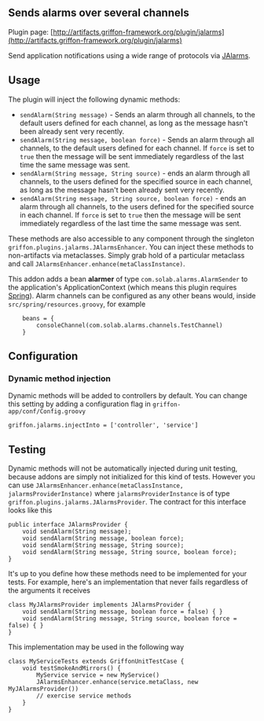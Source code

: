 
Sends alarms over several channels
----------------------------------

Plugin page: [http://artifacts.griffon-framework.org/plugin/jalarms](http://artifacts.griffon-framework.org/plugin/jalarms)


Send application notifications using a wide range of protocols via [JAlarms][1].

Usage
-----
The plugin will inject the following dynamic methods:

* `sendAlarm(String message)` - Sends an alarm through all channels, to the default users defined for each channel, as long as the message
 hasn't been already sent very recently.
 * `sendAlarm(String message, boolean force)` - Sends an alarm through all channels, to the default users defined for each channel. If `force` is
 set to `true` then the message will be sent immediately regardless of the last time the same message was sent.
* `sendAlarm(String message, String source)` - ends an alarm through all channels, to the users defined for the specified source in each channel,
 as long as the message hasn't been already sent very recently.
 * `sendAlarm(String message, String source, boolean force)` - ends an alarm through all channels, to the users defined for the specified source 
 in each channel. If `force` is set to `true` then the message will be sent immediately regardless of the last time the same message was sent.

These methods are also accessible to any component through the singleton `griffon.plugins.jalarms.JAlarmsEnhancer`.
You can inject these methods to non-artifacts via metaclasses. Simply grab hold of a particular metaclass and call
`JAlarmsEnhancer.enhance(metaClassInstance)`.

This addon adds a bean **alarmer** of type `com.solab.alarms.AlarmSender` to the application's ApplicationContext (which means this plugin
 requires [Spring][2]). Alarm channels can be configured as any other beans would, inside `src/spring/resources.groovy`, for example

        beans = {
            consoleChannel(com.solab.alarms.channels.TestChannel)
        }

Configuration
-------------
### Dynamic method injection

Dynamic methods will be added to controllers by default. You can
change this setting by adding a configuration flag in `griffon-app/conf/Config.groovy`

    griffon.jalarms.injectInto = ['controller', 'service']

Testing
-------
Dynamic methods will not be automatically injected during unit testing, because addons are simply not initialized
for this kind of tests. However you can use `JAlarmsEnhancer.enhance(metaClassInstance, jalarmsProviderInstance)` where 
`jalarmsProviderInstance` is of type `griffon.plugins.jalarms.JAlarmsProvider`. The contract for this interface looks like this

    public interface JAlarmsProvider {
        void sendAlarm(String message);
        void sendAlarm(String message, boolean force);
        void sendAlarm(String message, String source);
        void sendAlarm(String message, String source, boolean force);
    }

It's up to you define how these methods need to be implemented for your tests. For example, here's an implementation that never
fails regardless of the arguments it receives

    class MyJAlarmsProvider implements JAlarmsProvider {
        void sendAlarm(String message, boolean force = false) { }
        void sendAlarm(String message, String source, boolean force = false) { }
    }
    
This implementation may be used in the following way

    class MyServiceTests extends GriffonUnitTestCase {
        void testSmokeAndMirrors() {
            MyService service = new MyService()
            JAlarmsEnhancer.enhance(service.metaClass, new MyJAlarmsProvider())
            // exercise service methods
        }
    }


[1]: http://jalarms.sourceforge.net/index.html
[2]: /plugin/spring

